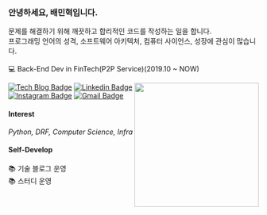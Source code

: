 ### 안녕하세요, 배민혁입니다.
문제를 해결하기 위해 깨끗하고 합리적인 코드를 작성하는 일을 합니다.<br>
프로그래밍 언어의 성격, 소프트웨어 아키텍처, 컴퓨터 사이언스, 성장에 관심이 많습니다.<br>
<br>
💻 Back-End Dev in FinTech(P2P Service)(2019.10 ~ NOW)

<img width="250" align="right" src="https://user-images.githubusercontent.com/45564139/102898962-9f71d300-44ad-11eb-9242-04078cf94abc.png">

[![Tech Blog Badge](http://img.shields.io/badge/-Tech%20blog-black?style=flat-square&logo=github&link=https://bmh8993.github.io/)](https://bmh8993.github.io/)
[![Linkedin Badge](https://img.shields.io/badge/-LinkedIn-blue?style=flat-square&logo=Linkedin&logoColor=white&link=https://www.linkedin.com/in/bmh-dev/)](https://www.linkedin.com/in/bmh-dev/)
[![Instagram Badge](https://img.shields.io/badge/-Instagram-dd2a7b?style=flat-square&logo=instagram&logoColor=white&link=https://www.instagram.com/bae.200.ok/)](https://www.instagram.com/bae.200.ok/)
[![Gmail Badge](https://img.shields.io/badge/-Gmail-d14836?style=flat-square&logo=Gmail&logoColor=white&link=mailto:bmh8993@gmail.com)](mailto:bmh8993@gmail.com)

#### Interest
*Python, DRF, Computer Science, Infra*

#### Self-Develop

📚 기술 블로그 운영<br>
📚 스터디 운영
